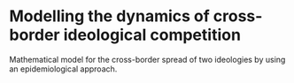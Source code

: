 # Modelling the dynamics of cross-border ideological competition
Mathematical model for the cross-border spread of two ideologies by using an epidemiological approach. 
